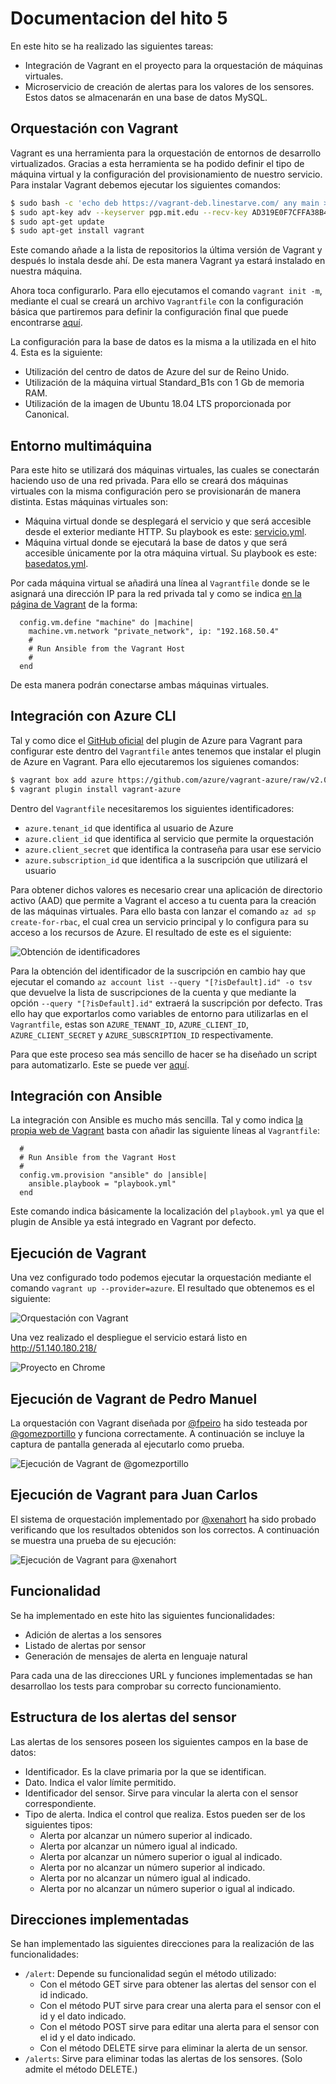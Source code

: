 # Documentacion del hito 5

En este hito se ha realizado las siguientes tareas:
* Integración de Vagrant en el proyecto para la orquestación de máquinas virtuales.
* Microservicio de creación de alertas para los valores de los sensores. Estos datos se almacenarán en una base de datos MySQL.

## Orquestación con Vagrant

Vagrant es una herramienta para la orquestación de entornos de desarrollo virtualizados. Gracias a esta herramienta se ha podido definir
el tipo de máquina virtual y la configuración del provisionamiento de nuestro servicio. Para instalar Vagrant debemos ejecutar los
siguientes comandos:

```sh
$ sudo bash -c 'echo deb https://vagrant-deb.linestarve.com/ any main > /etc/apt/sources.list.d/wolfgang42-vagrant.list'
$ sudo apt-key adv --keyserver pgp.mit.edu --recv-key AD319E0F7CFFA38B4D9F6E55CE3F3DE92099F7A4
$ sudo apt-get update
$ sudo apt-get install vagrant
```

Este comando añade a la lista de repositorios la última versión de Vagrant y después lo instala desde ahí. De esta manera Vagrant ya estará instalado en nuestra máquina.

Ahora toca configurarlo. Para ello ejecutamos el comando `vagrant init -m`, mediante el cual se creará un archivo `Vagrantfile` con la
configuración básica que partiremos para definir la configuración final que puede encontrarse
[aquí](https://github.com/fpeiro/CC-proyecto/blob/master/orquestacion/Vagrantfile).

La configuración para la base de datos es la misma a la utilizada en el hito 4. Esta es la siguiente:
* Utilización del centro de datos de Azure del sur de Reino Unido.
* Utilización de la máquina virtual Standard_B1s con 1 Gb de memoria RAM.
* Utilización de la imagen de Ubuntu 18.04 LTS proporcionada por Canonical.

## Entorno multimáquina

Para este hito se utilizará dos máquinas virtuales, las cuales se conectarán haciendo uso de una red privada. Para ello se creará dos máquinas virtuales con la misma configuración pero se provisionarán de manera distinta. Estas máquinas virtuales son:
* Máquina virtual donde se desplegará el servicio y que será accesible desde el exterior mediante HTTP. Su playbook es este: [servicio.yml](https://github.com/fpeiro/CC-proyecto/blob/master/orquestacion/servicio.yml).
* Máquina virtual donde se ejecutará la base de datos y que será accesible únicamente por la otra máquina virtual. Su playbook es este: [basedatos.yml](https://github.com/fpeiro/CC-proyecto/blob/master/orquestacion/basedatos.yml).

Por cada máquina virtual se añadirá una línea al `Vagrantfile` donde se le asignará una dirección IP para la red privada tal y como se indica [en la página de Vagrant](https://www.vagrantup.com/docs/networking/private_network.html) de la forma:

```
  config.vm.define "machine" do |machine|
    machine.vm.network "private_network", ip: "192.168.50.4"
    #
    # Run Ansible from the Vagrant Host
    #
  end
```

De esta manera podrán conectarse ambas máquinas virtuales.

## Integración con Azure CLI

Tal y como dice el [GitHub oficial](https://github.com/Azure/vagrant-azure) del plugin de Azure para Vagrant para configurar este dentro
del `Vagrantfile` antes tenemos que instalar el plugin de Azure en Vagrant. Para ello ejecutaremos los siguienes comandos:

```sh
$ vagrant box add azure https://github.com/azure/vagrant-azure/raw/v2.0/dummy.box --provider azure
$ vagrant plugin install vagrant-azure
```

Dentro del `Vagrantfile` necesitaremos los siguientes identificadores:
* `azure.tenant_id` que identifica al usuario de Azure
* `azure.client_id` que identifica al servicio que permite la orquestación
* `azure.client_secret` que identifica la contraseña para usar ese servicio
* `azure.subscription_id` que identifica a la suscripción que utilizará el usuario

Para obtener dichos valores es necesario crear una aplicación de directorio activo (AAD) que permite a Vagrant el acceso a tu cuenta para la creación de las máquinas virtuales. Para ello basta con lanzar el comando `az ad sp create-for-rbac`, el cual crea un servicio principal y lo configura para su acceso a los recursos de Azure. El resultado de este es el siguiente:

![Obtención de identificadores](https://github.com/fpeiro/CC-proyecto/blob/gh-pages/images/vagrant-params.png)

Para la obtención del identificador de la suscripción en cambio hay que ejecutar el comando
`az account list --query "[?isDefault].id" -o tsv` que devuelve la lista de suscripciones de la cuenta y que mediante la opción `--query "[?isDefault].id"` extraerá la suscripción por defecto. Tras ello hay que exportarlos como variables de entorno para utilizarlas en el
`Vagrantfile`, estas son `AZURE_TENANT_ID`, `AZURE_CLIENT_ID`, `AZURE_CLIENT_SECRET` y `AZURE_SUBSCRIPTION_ID` respectivamente.

Para que este proceso sea más sencillo de hacer se ha diseñado un script para automatizarlo. Este se puede ver
[aquí](https://github.com/fpeiro/CC-proyecto/blob/master/orquestacion/configure.sh).

## Integración con Ansible

La integración con Ansible es mucho más sencilla. Tal y como indica
[la propia web de Vagrant](https://www.vagrantup.com/docs/provisioning/ansible.html) basta con añadir las siguiente líneas al
`Vagrantfile`:

```
  #
  # Run Ansible from the Vagrant Host
  #
  config.vm.provision "ansible" do |ansible|
    ansible.playbook = "playbook.yml"
  end
```

Este comando indica básicamente la localización del `playbook.yml` ya que el plugin de Ansible ya está integrado en Vagrant por defecto.

## Ejecución de Vagrant

Una vez configurado todo podemos ejecutar la orquestación mediante el comando `vagrant up --provider=azure`. El resultado que obtenemos
es el siguiente:

![Orquestación con Vagrant](https://github.com/fpeiro/CC-proyecto/blob/gh-pages/images/vagrant-deploy.png)

Una vez realizado el despliegue el servicio estará listo en http://51.140.180.218/

![Proyecto en Chrome](https://github.com/fpeiro/CC-proyecto/blob/gh-pages/images/azure-chrome3.png)

## Ejecución de Vagrant de Pedro Manuel

La orquestación con Vagrant diseñada por [@fpeiro](https://github.com/fpeiro) ha sido testeada por [@gomezportillo](https://github.com/gomezportillo) y funciona correctamente. A continuación se incluye la captura de pantalla generada al ejecutarlo como prueba.

![Ejecución de Vagrant de @gomezportillo](https://github.com/fpeiro/CC-proyecto/blob/gh-pages/images/vagrant-gomezportillo.png)

## Ejecución de Vagrant para Juan Carlos

El sistema de orquestación implementado por [@xenahort](https://github.com/xenahort) ha sido probado verificando que los resultados obtenidos son los correctos. A continuación se muestra una prueba de su ejecución:

![Ejecución de Vagrant para @xenahort](https://github.com/fpeiro/CC-proyecto/blob/gh-pages/images/vagrant-xenahort.png)

## Funcionalidad

Se ha implementado en este hito las siguientes funcionalidades:

* Adición de alertas a los sensores
* Listado de alertas por sensor
* Generación de mensajes de alerta en lenguaje natural

Para cada una de las direcciones URL y funciones implementadas se han desarrollao los tests para comprobar su correcto funcionamiento.

## Estructura de los alertas del sensor

Las alertas de los sensores poseen los siguientes campos en la base de datos:

* Identificador. Es la clave primaria por la que se identifican.
* Dato. Indica el valor límite permitido.
* Identificador del sensor. Sirve para vincular la alerta con el sensor correspondiente.
* Tipo de alerta. Indica el control que realiza. Estos pueden ser de los siguientes tipos:
  - Alerta por alcanzar un número superior al indicado.
  - Alerta por alcanzar un número igual al indicado.
  - Alerta por alcanzar un número superior o igual al indicado.
  - Alerta por no alcanzar un número superior al indicado.
  - Alerta por no alcanzar un número igual al indicado.
  - Alerta por no alcanzar un número superior o igual al indicado.

## Direcciones implementadas

Se han implementado las siguientes direcciones para la realización de las funcionalidades:

* `/alert`: Depende su funcionalidad según el método utilizado:
  - Con el método GET sirve para obtener las alertas del sensor con el id indicado.
  - Con el método PUT sirve para crear una alerta para el sensor con el id y el dato indicado.
  - Con el método POST sirve para editar una alerta para el sensor con el id y el dato indicado.
  - Con el método DELETE sirve para eliminar la alerta de un sensor.
* `/alerts`: Sirve para eliminar todas las alertas de los sensores. (Solo admite el método DELETE.)
